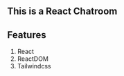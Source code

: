 ## This is a React Chatroom

## Features
 <ol>
 <li>React </li>
 <li>ReactDOM</li>
 <li>Tailwindcss</li>
 </ol>
